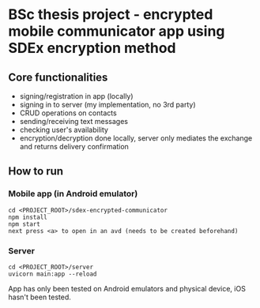# BSc thesis project - encrypted mobile communicator app using SDEx encryption method

## Core functionalities

* signing/registration in app (locally)
* signing in to server (my implementation, no 3rd party)
* CRUD operations on contacts
* sending/receiving text messages
* checking user's availability
* encryption/decryption done locally, server only mediates the exchange and returns delivery confirmation

## How to run

### Mobile app (in Android emulator)

```shell
cd <PROJECT_ROOT>/sdex-encrypted-communicator
npm install
npm start
next press <a> to open in an avd (needs to be created beforehand)
```

### Server

```shell
cd <PROJECT_ROOT>/server
uvicorn main:app --reload
```

App has only been tested on Android emulators and physical device, iOS hasn't been tested.
